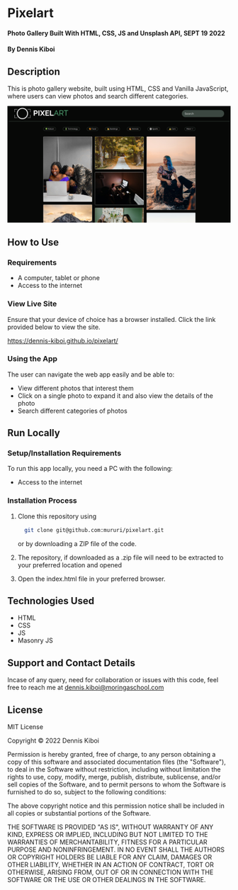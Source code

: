 # Pixelart
#### Photo Gallery Built With HTML, CSS, JS and Unsplash API, SEPT 19 2022 
#### By **Dennis Kiboi** 

## Description 
This is photo gallery website, built using HTML, CSS and Vanilla JavaScript, where users can view photos and search different categories.

![Pixelart](img/pixelart.png)

## How to Use
### Requirements
* A computer, tablet or phone
* Access to the internet

### View Live Site 
Ensure that your device of choice has a browser installed.
Click the link provided below to view the site.

https://dennis-kiboi.github.io/pixelart/

### Using the App
The user can navigate the web app easily and be able to:
* View different photos that interest them
* Click on a single photo to expand it and also view the details of the photo
* Search different categories of photos


## Run Locally
### Setup/Installation Requirements
To run this app locally, you need a PC with the following:
* Access to the internet

### Installation Process
1. Clone this repository using

    ```bash
      git clone git@github.com:mururi/pixelart.git
    ```
    or by downloading a ZIP file of the code.
  
2. The repository, if downloaded as a .zip file will need to be extracted to your preferred location and opened

3. Open the index.html file in your preferred browser.

## Technologies Used
* HTML
* CSS
* JS
* Masonry JS

## Support and Contact Details
Incase of any query, need for collaboration or issues with this code, feel free to reach me at
dennis.kiboi@moringaschool.com

## License 
MIT License

Copyright &copy; 2022 Dennis Kiboi

Permission is hereby granted, free of charge, to any person obtaining a copy of this software and associated documentation files (the "Software"), to deal in the Software without restriction, including without limitation the rights to use, copy, modify, merge, publish, distribute, sublicense, and/or sell copies of the Software, and to permit persons to whom the Software is furnished to do so, subject to the following conditions:

The above copyright notice and this permission notice shall be included in all copies or substantial portions of the Software.

THE SOFTWARE IS PROVIDED "AS IS", WITHOUT WARRANTY OF ANY KIND, EXPRESS OR IMPLIED, INCLUDING BUT NOT LIMITED TO THE WARRANTIES OF MERCHANTABILITY, FITNESS FOR A PARTICULAR PURPOSE AND NONINFRINGEMENT. IN NO EVENT SHALL THE AUTHORS OR COPYRIGHT HOLDERS BE LIABLE FOR ANY CLAIM, DAMAGES OR OTHER LIABILITY, WHETHER IN AN ACTION OF CONTRACT, TORT OR OTHERWISE, ARISING FROM, OUT OF OR IN CONNECTION WITH THE SOFTWARE OR THE USE OR OTHER DEALINGS IN THE SOFTWARE.